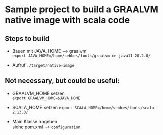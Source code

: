 # Sample project to build a GRAALVM native image with scala code

## Steps to build

* Bauen mit JAVA_HOME --> graalvm  
`export JAVA_HOME=/home/sebbes/tools/graalvm-ce-java11-20.2.0/`

* Aufruf
`./target/native-image`

## Not necessary, but could be useful:

* GRAALVM_HOME setzen  
`export GRAALVM_HOME=$JAVA_HOME`

* SCALA_HOME setzen
`export SCALA_HOME=/home/sebbes/tools/scala-2.13.3/`

* Main Klasse angeben  
siehe pom.xml --> `configuration` 
